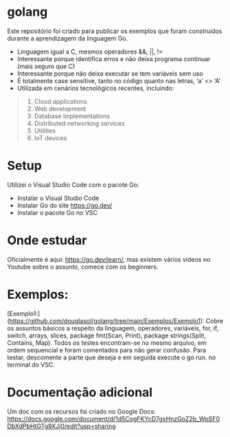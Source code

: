 # golang
Este repositório foi criado para publicar os exemplos que foram construídos durante a aprendizagem da linguagem Go. 

* Linguagem igual a C, mesmos operadores &&, ||, !=
* Interessante porque identifica erros e não deixa programa continuar (mais seguro que C)
* Interessante porque não deixa executar se tem variáveis sem uso
* É totalmente case sensitive, tanto no código quanto nas letras, ‘a’ <> ‘A’
* Utilizada em cenários tecnológicos recentes, incluindo:
> 1. Cloud applications
> 2. Web development
> 3. Database implementations
> 4. Distributed networking services
> 5. Utilities
> 5. IoT devices

# Setup
Utilizei o Visual Studio Code com o pacote Go:

* Instalar o Visual Studio Code
* Instalar Go do site https://go.dev/
* Instalar o pacote Go no VSC

# Onde estudar
Oficialmente é aqui: https://go.dev/learn/, mas existem vários vídeos no Youtube sobre o assunto, comece com os beginners.

# Exemplos:

[Exemplo1:]
(https://github.com/douglasol/golang/tree/main/Exemplos/Exemplo1):
Cobre os assuntos básicos a respeito da linguagem, operadores, variáveis, for, if, switch, arrays, slices, package fmt(Scan, Print), package strings(Split, Contains, Map). Todos os testes encontram-se no mesmo arquivo, em ordem sequencial e foram comentados para não gerar confusão. Para testar, descomente a parte que deseja  e em seguida execute  o go run. no terminal do VSC.


# Documentação adicional
Um doc com os recursos foi criado no Google Docs: https://docs.google.com/document/d/1d5CogFKYcD7gxHnzGoZ2b_WpSF0DbXdPbHtGTg9XJj0/edit?usp=sharing
